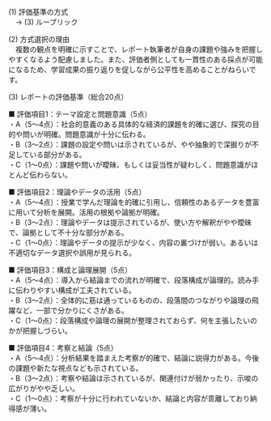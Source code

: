 (1) 評価基準の方式  
　→ (3) ルーブリック  

(2) 方式選択の理由  
　複数の観点を明確に示すことで、レポート執筆者が自身の課題や強みを把握しやすくなるよう配慮しました。また、評価者側としても一貫性のある採点が可能になるため、学習成果の振り返りを促しながら公平性を高めることがねらいです。  

(3) レポートの評価基準（総合20点）  

■ 評価項目1：テーマ設定と問題意識（5点）  
・A（5～4点）：社会的意義のある具体的な経済的課題を的確に選び、探究の目的や問いが明確。問題意識が十分に伝わる。  
・B（3～2点）：課題の設定や問いは示されているが、やや抽象的で深掘りが不足している部分がある。  
・C（1～0点）：課題や問いが曖昧、もしくは妥当性が疑わしく、問題意識がほとんど伝わらない。  

■ 評価項目2：理論やデータの活用（5点）  
・A（5～4点）：授業で学んだ理論を的確に引用し、信頼性のあるデータを豊富に用いて分析を展開。活用の根拠や論拠が明確。  
・B（3～2点）：理論やデータは提示されているが、使い方や解釈がやや曖昧で、論拠として不十分な部分がある。  
・C（1～0点）：理論やデータの提示が少なく、内容の裏づけが弱い。あるいは不適切なデータ選択や誤用が見られる。  

■ 評価項目3：構成と論理展開（5点）  
・A（5～4点）：導入から結論までの流れが明確で、段落構成が論理的。読み手に伝わりやすい構成が工夫されている。  
・B（3～2点）：全体的に筋は通っているものの、段落間のつながりや論理の飛躍など、一部で分かりにくさがある。  
・C（1～0点）：段落構成や論理の展開が整理されておらず、何を主張したいのかが把握しづらい。  

■ 評価項目4：考察と結論（5点）  
・A（5～4点）：分析結果を踏まえた考察が的確で、結論に説得力がある。今後の課題や新たな視点なども示されている。  
・B（3～2点）：考察や結論は示されているが、関連付けが弱かったり、示唆の広がりがやや乏しい。  
・C（1～0点）：考察が十分に行われていないか、結論と内容が乖離しており納得感が薄い。  